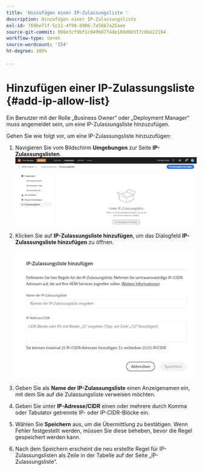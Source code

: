 ```yaml
---
title: 'Hinzufügen einer IP-Zulassungsliste '
description: Hinzufügen einer IP-Zulassungsliste
exl-id: 769be71f-5c11-4f98-8906-7a5667a25aee
source-git-commit: 90de3cf9bf1c949667f4de109d0b517c6be22184
workflow-type: tm+mt
source-wordcount: '154'
ht-degree: 100%

---
```


# Hinzufügen einer IP-Zulassungsliste {#add-ip-allow-list}

Ein Benutzer mit der Rolle „Business Owner“ oder „Deployment Manager“ muss angemeldet sein, um eine IP-Zulassungsliste hinzuzufügen.

Gehen Sie wie folgt vor, um eine IP-Zulassungsliste hinzuzufügen:

1. Navigieren Sie vom Bildschirm **Umgebungen** zur Seite **IP-Zulassungslisten**.
   ![](/help/implementing/cloud-manager/assets/ip-allow-list/ip-allow-list-create.png)

1. Klicken Sie auf **IP-Zulassungsliste hinzufügen**, um das Dialogfeld **IP-Zulassungsliste hinzufügen** zu öffnen.

   ![](/help/implementing/cloud-manager/assets/ip-allow-list/ip-allow-list-create02.png)

1. Geben Sie als **Name der IP-Zulassungsliste** einen Anzeigenamen ein, mit dem Sie auf die Zulassungsliste verweisen möchten.

1. Geben Sie unter **IP-Adresse/CIDR** einen oder mehrere durch Komma oder Tabulator getrennte IP- oder IP-CIDR-Blöcke ein.

1. Wählen Sie **Speichern** aus, um die Übermittlung zu bestätigen. Wenn Fehler festgestellt werden, müssen Sie diese beheben, bevor die Regel gespeichert werden kann.

1. Nach dem Speichern erscheint die neu erstellte Regel für IP-Zulassungslisten als Zeile in der Tabelle auf der Seite „IP-Zulassungsliste“.
